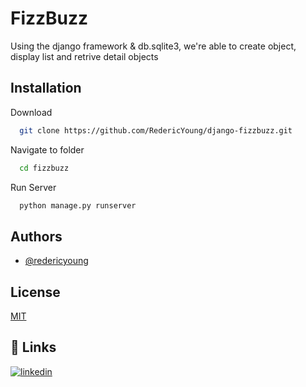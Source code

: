 
# FizzBuzz

Using the django framework & db.sqlite3, we're able to create object, display list and retrive detail objects

## Installation

Download

```bash
  git clone https://github.com/RedericYoung/django-fizzbuzz.git
```

Navigate to folder

```bash
  cd fizzbuzz
```
    
Run Server

```bash
  python manage.py runserver
```
    
## Authors

- [@redericyoung](https://www.github.com/redericyoung)


## License

[MIT](https://choosealicense.com/licenses/mit/)


## 🔗 Links
[![linkedin](https://img.shields.io/badge/linkedin-0A66C2?style=for-the-badge&logo=linkedin&logoColor=white)](https://www.linkedin.com/in/rederic-young-7a93383a/)


